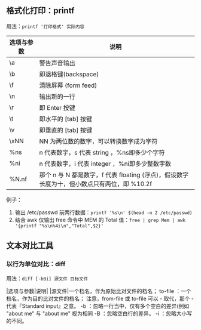 ## 格式化打印：printf
用法：`printf '打印格式' 实际内容`

|选项与参数|说明|
|-|-|
|\a|警告声音输出|
|\b|即退格键(backspace)|
|\f|清除屏幕 (form feed)|
|\n|输出新的一行|
|\r|即 Enter 按键|
|\t|即水平的 [tab] 按键|
|\v|即垂直的 [tab] 按键|
|\xNN| NN 为两位数的数字，可以转换数字成为字符|
|%ns| n 代表数字，s 代表 string ，%ns即多少个字符|
|%ni| n 代表数字，i 代表 integer ，%ni即多少整数字数|
|%N.nf|那个 n 与 N 都是数字，f 代表 floating (浮点)，假设数字长度为十，但小数点只有两位，即 %10.2f|

例子：
1. 输出 /etc/passwd 前两行数据：`printf '%s\n' $(head -n 2 /etc/passwd)`
2. 结合 awk 仅输出 free 命令中 MEM 的 Total 值：`free | grep Mem | awk '{printf "%s\n%4i\n","Total",$2}'`

## 文本对比工具
### 以行为单位对比：diff
用法：`diff [-bBi] 源文件 目标文件`

|选项与参数|说明|
|源文件|一个档名，作为原始比对文件的档名；
to-file ：一个档名，作为目的比对文件的档名；
注意，from-file 或 to-file 可以 - 取代，那个 - 代表『Standard input』之意。
-b ：忽略一行当中，仅有多个空白的差异(例如 "about me" 与 "about me" 视为相同
-B ：忽略空白行的差异。
-i ：忽略大小写的不同。
